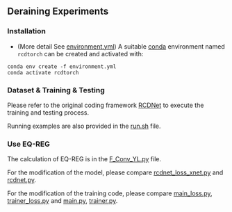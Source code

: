 


## Deraining Experiments

### Installation

* (More detail See [environment.yml](environment.yml))
A suitable [conda](https://conda.io/) environment named `rcdtorch` can be created and activated with:

```
conda env create -f environment.yml
conda activate rcdtorch
```

### Dataset & Training & Testing
Please refer to the original coding framework [RCDNet](https://github.com/hongwang01/RCDNet) to execute the training and testing process.

Running examples are also provided in the [run.sh](./RCDNet_code/for_syn/src/run.sh) file.

### Use EQ-REG
The calculation of EQ-REG is in the [F_Conv_YL.py](./RCDNet_code/for_syn/src/model/F_Conv_YL.py) file.

For the modification of the model, please compare [rcdnet_loss_xnet.py](./RCDNet_code/for_syn/src/model/rcdnet_loss_xnet.py) and [rcdnet.py](./RCDNet_code/for_syn/src/model/rcdnet.py).

For the modification of the training code, please compare [main_loss.py](./RCDNet_code/for_syn/src/main_loss.py), [trainer_loss.py](./RCDNet_code/for_syn/src/trainer_loss.py) and [main.py](./RCDNet_code/for_syn/src/main.py), [trainer.py](./RCDNet_code/for_syn/src/trainer.py).

